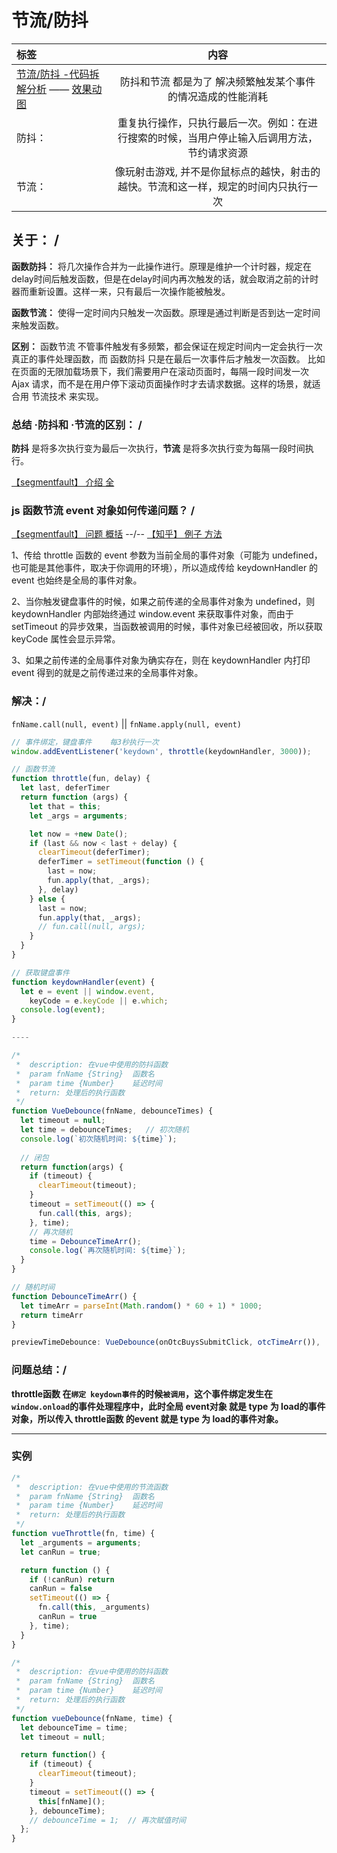 # 节流/防抖

标签|内容
:-|:-:
[节流/防抖 -代码拆解分析](https://www.cnblogs.com/denghaopositive/p/12546645.html) —— [效果动图](https://www.cnblogs.com/smallpen/p/10289050.html) | 防抖和节流 都是为了 解决频繁触发某个事件 的情况造成的性能消耗
防抖： | 重复执行操作，只执行最后一次。例如：在进行搜索的时候，当用户停止输入后调用方法，节约请求资源
节流： | 像玩射击游戏, 并不是你鼠标点的越快，射击的越快。节流和这一样，规定的时间内只执行一次

## 关于： /

**函数防抖：** 将几次操作合并为一此操作进行。原理是维护一个计时器，规定在delay时间后触发函数，但是在delay时间内再次触发的话，就会取消之前的计时器而重新设置。这样一来，只有最后一次操作能被触发。

**函数节流：** 使得一定时间内只触发一次函数。原理是通过判断是否到达一定时间来触发函数。

**区别：** 函数节流 不管事件触发有多频繁，都会保证在规定时间内一定会执行一次真正的事件处理函数，而 函数防抖 只是在最后一次事件后才触发一次函数。 比如在页面的无限加载场景下，我们需要用户在滚动页面时，每隔一段时间发一次 Ajax 请求，而不是在用户停下滚动页面操作时才去请求数据。这样的场景，就适合用 节流技术 来实现。

### 总结 ·防抖和 ·节流的区别： /

**防抖** 是将多次执行变为最后一次执行，**节流** 是将多次执行变为每隔一段时间执行。

[【segmentfault】 介绍 全](https://segmentfault.com/a/1190000018428170)

### js 函数节流 event 对象如何传递问题？ /

[【segmentfault】 问题 概括](https://segmentfault.com/q/1010000011036337) --/-- [【知乎】 例子 方法](https://zhuanlan.zhihu.com/p/51608574)

1、传给 throttle 函数的 event 参数为当前全局的事件对象（可能为 undefined，也可能是其他事件，取决于你调用的环境），所以造成传给 keydownHandler 的 event 也始终是全局的事件对象。

2、当你触发键盘事件的时候，如果之前传递的全局事件对象为 undefined，则 keydownHandler 内部始终通过 window.event 来获取事件对象，而由于 setTimeout 的异步效果，当函数被调用的时候，事件对象已经被回收，所以获取 keyCode 属性会显示异常。

3、如果之前传递的全局事件对象为确实存在，则在 keydownHandler 内打印 event 得到的就是之前传递过来的全局事件对象。

### 解决：/

`fnName.call(null, event)` || `fnName.apply(null, event)`

```js
// 事件绑定，键盘事件    每3秒执行一次
window.addEventListener('keydown', throttle(keydownHandler, 3000));

// 函数节流
function throttle(fun, delay) {
  let last, deferTimer
  return function (args) {
    let that = this;
    let _args = arguments;

    let now = +new Date();
    if (last && now < last + delay) {
      clearTimeout(deferTimer);
      deferTimer = setTimeout(function () {
        last = now;
        fun.apply(that, _args);
      }, delay)
    } else {
      last = now;
      fun.apply(that, _args);
      // fun.call(null, args);
    }
  }
}

// 获取键盘事件
function keydownHandler(event) {
  let e = event || window.event,
    keyCode = e.keyCode || e.which;
  console.log(event);
}

----

/*
 *  description: 在vue中使用的防抖函数
 *  param fnName {String}  函数名
 *  param time {Number}    延迟时间
 *  return: 处理后的执行函数
 */
function VueDebounce(fnName, debounceTimes) {
  let timeout = null;
  let time = debounceTimes;   // 初次随机
  console.log(`初次随机时间: ${time}`);
  
  // 闭包
  return function(args) {
    if (timeout) {
      clearTimeout(timeout);
    }
    timeout = setTimeout(() => {
      fun.call(this, args);
    }, time);
    // 再次随机
    time = DebounceTimeArr();
    console.log(`再次随机时间: ${time}`);
  }
}

// 随机时间
function DebounceTimeArr() {
  let timeArr = parseInt(Math.random() * 60 + 1) * 1000;
  return timeArr
}

previewTimeDebounce: VueDebounce(onOtcBuysSubmitClick, otcTimeArr()),
```

### 问题总结：/

**throttle函数 在` 绑定 keydown事件 `的时候` 被调用 `，这个事件绑定发生在` window.onload `的事件处理程序中，此时全局 event对象 就是 type 为 load的事件对象，所以传入 throttle函数 的event 就是 type 为 load的事件对象。**

---

### 实例

```js
/*
 *  description: 在vue中使用的节流函数
 *  param fnName {String}  函数名
 *  param time {Number}    延迟时间
 *  return: 处理后的执行函数
 */
function vueThrottle(fn, time) {
  let _arguments = arguments;
  let canRun = true;

  return function () {
    if (!canRun) return
    canRun = false
    setTimeout(() => {
      fn.call(this, _arguments)
      canRun = true
    }, time);
  }
}

/*
 *  description: 在vue中使用的防抖函数
 *  param fnName {String}  函数名
 *  param time {Number}    延迟时间
 *  return: 处理后的执行函数
 */
function vueDebounce(fnName, time) {
  let debounceTime = time;
  let timeout = null;

  return function() {
    if (timeout) {
      clearTimeout(timeout);
    }
    timeout = setTimeout(() => {
      this[fnName]();
    }, debounceTime);
    // debounceTime = 1;  // 再次赋值时间
  };
}
```
